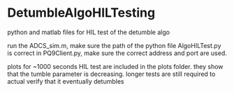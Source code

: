 # DetumbleAlgoHILTesting
 python and matlab files for HIL test of the detumble algo

run the ADCS_sim.m, make sure the path of the python file AlgoHILTest.py is correct
in PQ9Client.py, make sure the correct address and port are used.

plots for ~1000 seconds HIL test are included in the plots folder.
they show that the tumble parameter is decreasing. 
longer tests are still required to actual verify that it eventually detumbles
